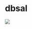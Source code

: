 # dbsal
<img src="https://capsule-render.vercel.app/api?type=cylinder&color=auto&height=300&section=header&text=capsule%20render&fontSize=90" />

